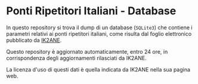 # Ponti Ripetitori Italiani - Database

In questo repository si trova il dump di un database (`SQLite3`) che contiene i parametri relativi ai ponti ripetitori italiani, come risulta dal foglio elettronico pubblicato da [IK2ANE](http://www.ik2ane.it/ham.htm).

Questo repository è aggiornato automaticamente, entro 24 ore, in corrispondenza degli aggiornamenti rilasciati da IK2ANE.

La licenza d'uso di questi dati è quella indicata da IK2ANE nella sua pagina web.